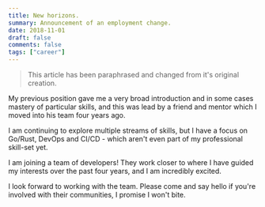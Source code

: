 ```yaml
---
title: New horizons.
summary: Announcement of an employment change.
date: 2018-11-01
draft: false
comments: false
tags: ["career"]
---
```


<style>
    .navbar-custom { background: #6fb3ff; border-color: #6fb3ff; }
    .navbar-custom .navbar-brand,
    .navbar-custom .nav li a { color: #1a1a1a; }
</style>

> This article has been paraphrased and changed from it's original creation.

My previous position gave me a very broad introduction and in some cases mastery of particular skills, and this was lead by a friend and mentor which I moved into his team four years ago.

I am continuing to explore multiple streams of skills, but I have a focus on Go/Rust, DevOps and CI/CD - which aren't even part of my professional skill-set yet.

I am joining a team of developers! They work closer to where I have guided my interests over the past four years, and I am incredibly excited.

I look forward to working with the team. Please come and say hello if you're involved with their communities, I promise I won't bite.
